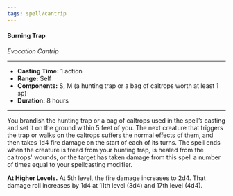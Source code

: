 ```yaml
---
tags: spell/cantrip
---
```

#### Burning Trap
*Evocation Cantrip*
___
- **Casting Time:** 1 action
- **Range:** Self
- **Components:** S, M (a hunting trap or a bag of caltrops worth at least 1 sp)
- **Duration:**  8 hours
___
You brandish the hunting trap or a bag of caltrops used in the spell’s casting and set it on the ground within 5 feet of you. The next creature that triggers the trap or walks on the caltrops suffers the normal effects of them, and then takes 1d4 fire damage on the start of each of its turns. The spell ends when the creature is freed from your hunting trap, is healed from the caltrops' wounds, or the target has taken damage from this spell a number of times equal to your spellcasting modifier.
 
**At Higher Levels.** At 5th level, the fire damage increases to 2d4. That damage roll increases by 1d4 at 11th level (3d4) and 17th level (4d4).